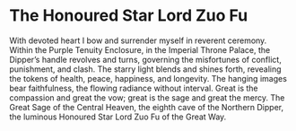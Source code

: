 # The Honoured Star Lord Zuo Fu

With devoted heart I bow and surrender myself in reverent ceremony. Within the Purple Tenuity Enclosure, in the Imperial Throne Palace, the Dipper’s handle revolves and turns, governing the misfortunes of conflict, punishment, and clash. The starry light blends and shines forth, revealing the tokens of health, peace, happiness, and longevity. The hanging images bear faithfulness, the flowing radiance without interval. Great is the compassion and great the vow; great is the sage and great the mercy. The Great Sage of the Central Heaven, the eighth cave of the Northern Dipper, the luminous Honoured Star Lord Zuo Fu of the Great Way.
